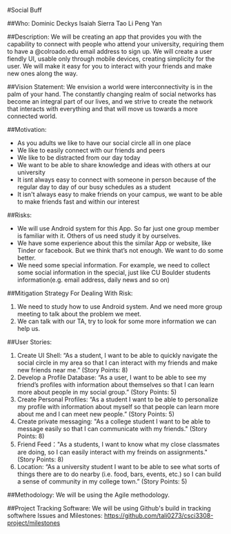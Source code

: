 #Social Buff

##Who:
Dominic Deckys
Isaiah Sierra
Tao Li
Peng Yan

##Description: 
We will be creating an app that provides you with the capability to connect with people who attend your university, requiring them to have a @colroado.edu email address to sign up. We will create a user fiendly UI, usable only through mobile devices, creating simplicity for the user. We will make it easy for you to interact with your friends and make new ones along the way.

##Vision Statement:
We envision a world were interconnectivity is in the palm of your hand. The constantly changing realm of social networks has become an integral part of our lives, and we strive to create the network that interacts with everything and that will move us towards a more connected world.

##Motivation:
- As you adults we like to have our social circle all in one place
- We like to easily connect with our friends and peers
-	We like to be distracted from our day today
-	We want to be able to share knowledge and ideas with others at our university
- It isnt always easy to connect with someone in person because of the regular day to day of our busy schedules as a student
- It isn't always easy to make friends on your campus, we want to be able to make friends fast and within our interest

##Risks:
- We will use Android system for this App. So far just one group member is familiar with it. Others of us need study it by ourselves.
- We have some experience about this the similar App or website, like Tinder or facebook. But we think that’s not enough. We want to do some better.
- We need some special information. For example, we need to collect some social information in the special, just like CU Boulder students information(e.g. email address, daily news and so on)  

##Mitigation Strategy For Dealing With Risk:
1.	We need to study how to use Android system. And we need more group meeting to talk about the problem we meet.
2.	We can talk with our TA, try to look for some more information we can help us.

##User Stories:
1.	Create UI Shell: “As a student, I want to be able to quickly navigate the social circle in my area so that I can interact with my friends and make new friends near me.” (Story Points: 8)
2.	Develop a Profile Database: “As a user, I want to be able to see my friend’s profiles with information about themselves so that I can learn more about people in my social group.” (Story Points: 5)
3.	Create Personal Profiles: “As a student I want to be able to personalize my profile with information about myself so that people can learn more about me and I can meet new people.” (Story Points: 5)
4. Create private messaging: "As a college student I want to be able to message easily so that I can communicate with my friends." (Story Points: 8)
5. Friend Feed："As a students, I want to know what my close classmates are doing, so I can easily interact with my freinds on assignments." (Story Points: 8)
6.	Location: “As a university student I want to be able to see what sorts of things there are to do nearby (i.e. food, bars, events, etc.) so I can build a sense of community in my college town.” (Story Points: 5)

##Methodology:
We will be using the Agile methodology.

##Project Tracking Software:
We will be using Github's build in tracking softwhere Issues and Milestones: https://github.com/tali0273/csci3308-project/milestones

